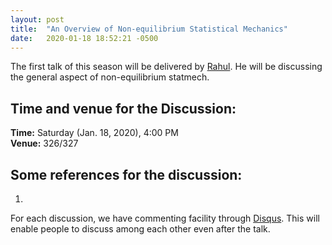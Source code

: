 ```yaml
---
layout: post
title:  "An Overview of Non-equilibrium Statistical Mechanics"
date:   2020-01-18 18:52:21 -0500
---
```

The first talk of this season will be delivered by [Rahul](https://www.imsc.res.in/rahul_sunil_dandekar). He will be discussing the general aspect of non-equilibrium statmech.

## Time and venue for the Discussion:
**Time:** Saturday (Jan. 18, 2020), 4:00 PM  
**Venue:** 326/327  

## Some references for the discussion:

1. 

For each discussion, we have commenting facility through [Disqus](https://disqus.com/). This will enable people to discuss among each other even after the talk.
